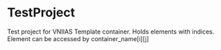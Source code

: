 # TestProject
Test project for VNIIAS
Template container. Holds elements with indices. Element can be accessed by container_name[i][j]
